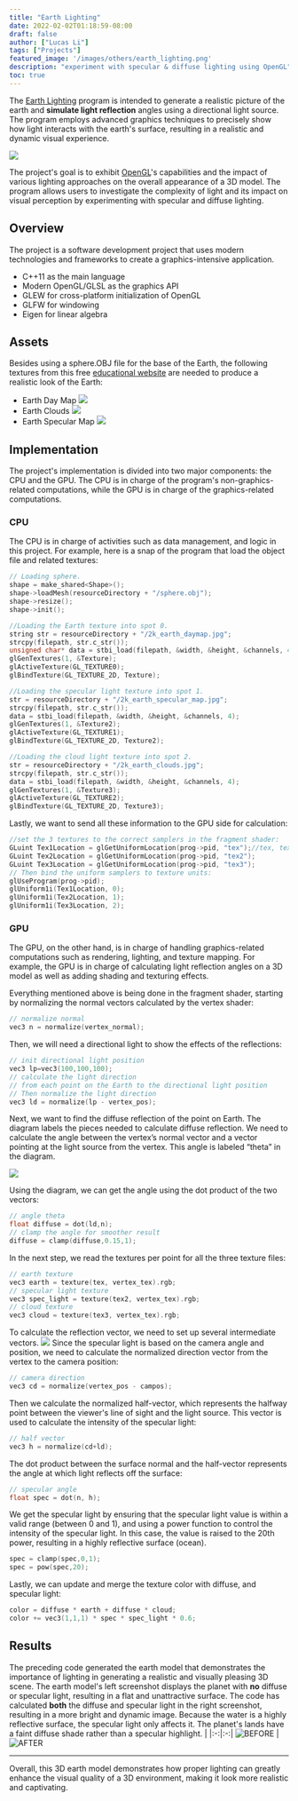 ```yaml
---
title: "Earth Lighting"
date: 2022-02-02T01:18:59-08:00
draft: false
author: ["Lucas Li"]
tags: ["Projects"]
featured_image: '/images/others/earth_lighting.png'
description: "experiment with specular & diffuse lighting using OpenGL"
toc: true
---
```


The [Earth Lighting](https://github.com/GelzoneXUnsas/Earth-Lighting) program is intended to generate a realistic picture of the earth and **simulate light reflection** angles using a directional light source. The program employs advanced graphics techniques to precisely show how light interacts with the earth's surface, resulting in a realistic and dynamic visual experience.<!--more--> 

![](/images/others/earth_lighting.png)

The project's goal is to exhibit [OpenGL](https://www.opengl.org/)'s capabilities and the impact of various lighting approaches on the overall appearance of a 3D model. The program allows users to investigate the complexity of light and its impact on visual perception by experimenting with specular and diffuse lighting.

## Overview
The project is a software development project that uses modern technologies and frameworks to create a graphics-intensive application.

- C++11 as the main language
- Modern OpenGL/GLSL as the graphics API
- GLEW for cross-platform initialization of OpenGL
- GLFW for windowing
- Eigen for linear algebra

## Assets
Besides using a sphere.OBJ file for the base of the Earth, the following textures from this free [educational website](https://www.solarsystemscope.com/textures/) are needed to produce a realistic look of the Earth:

- Earth Day Map
![](https://www.solarsystemscope.com/textures/download/2k_earth_daymap.jpg)
- Earth Clouds
![](https://www.solarsystemscope.com/textures/download/2k_earth_clouds.jpg)
- Earth Specular Map
![](/images/others/2k_earth_specular_map.png)

## Implementation
The project's implementation is divided into two major components: the CPU and the GPU. The CPU is in charge of the program's non-graphics-related computations, while the GPU is in charge of the graphics-related computations.

### CPU
The CPU is in charge of activities such as data management, and logic in this project. For example, here is a snap of the program that load the object file and related textures:

```c++
// Loading sphere.
shape = make_shared<Shape>();
shape->loadMesh(resourceDirectory + "/sphere.obj");
shape->resize();
shape->init();
```

```c++
//Loading the Earth texture into spot 0.
string str = resourceDirectory + "/2k_earth_daymap.jpg";
strcpy(filepath, str.c_str());
unsigned char* data = stbi_load(filepath, &width, &height, &channels, 4);
glGenTextures(1, &Texture);
glActiveTexture(GL_TEXTURE0);
glBindTexture(GL_TEXTURE_2D, Texture);

//Loading the specular light texture into spot 1.
str = resourceDirectory + "/2k_earth_specular_map.jpg";
strcpy(filepath, str.c_str());
data = stbi_load(filepath, &width, &height, &channels, 4);
glGenTextures(1, &Texture2);
glActiveTexture(GL_TEXTURE1);
glBindTexture(GL_TEXTURE_2D, Texture2);

//Loading the cloud light texture into spot 2.
str = resourceDirectory + "/2k_earth_clouds.jpg";
strcpy(filepath, str.c_str());
data = stbi_load(filepath, &width, &height, &channels, 4);
glGenTextures(1, &Texture3);
glActiveTexture(GL_TEXTURE2);
glBindTexture(GL_TEXTURE_2D, Texture3);
```

Lastly, we want to send all these information to the GPU side for calculation:

```c++
//set the 3 textures to the correct samplers in the fragment shader:
GLuint Tex1Location = glGetUniformLocation(prog->pid, "tex");//tex, tex2... sampler in the fragment shader
GLuint Tex2Location = glGetUniformLocation(prog->pid, "tex2");
GLuint Tex3Location = glGetUniformLocation(prog->pid, "tex3");
// Then bind the uniform samplers to texture units:
glUseProgram(prog->pid);
glUniform1i(Tex1Location, 0);
glUniform1i(Tex2Location, 1);
glUniform1i(Tex3Location, 2);
```

### GPU
The GPU, on the other hand, is in charge of handling graphics-related computations such as rendering, lighting, and texture mapping. For example, the GPU is in charge of calculating light reflection angles on a 3D model as well as adding shading and texturing effects.

Everything mentioned above is being done in the fragment shader, starting by normalizing the normal vectors calculated by the vertex shader:
```c++
// normalize normal
vec3 n = normalize(vertex_normal);
```
Then, we will need a directional light to show the effects of the reflections:
```c++
// init directional light position
vec3 lp=vec3(100,100,100);
// calculate the light direction 
// from each point on the Earth to the directional light position
// Then normalize the light direction
vec3 ld = normalize(lp - vertex_pos);
```
Next, we want to find the diffuse reflection of the point on Earth. The diagram labels the pieces needed to calculate diffuse reflection. We need to calculate the angle between the vertex’s normal vector and a vector pointing at the light source from the vertex. This angle is labeled “theta” in the diagram.

![](/images/others/diffuse_angle.png)

Using the diagram, we can get the angle using the dot product of the two vectors:
```c++
// angle theta 
float diffuse = dot(ld,n);
// clamp the angle for smoother result
diffuse = clamp(diffuse,0.15,1);
```
In the next step, we read the textures per point for all the three texture files:
```c++
// earth texture
vec3 earth = texture(tex, vertex_tex).rgb;
// specular light texture
vec3 spec_light = texture(tex2, vertex_tex).rgb;
// cloud texture
vec3 cloud = texture(tex3, vertex_tex).rgb;
```
To calculate the reflection vector, we need to set up several intermediate vectors.
![](/images/others/reflection_vectors2.png)
Since the specular light is based on the camera angle and position, we need to calculate the normalized direction vector from the vertex to the camera position:
```c++
// camera direction
vec3 cd = normalize(vertex_pos - campos);
```
Then we calculate the normalized half-vector, which represents the halfway point between the viewer's line of sight and the light source. This vector is used to calculate the intensity of the specular light:
```c++
// half vector
vec3 h = normalize(cd+ld);
```
The dot product between the surface normal and the half-vector represents the angle at which light reflects off the surface:
```c++
// specular angle
float spec = dot(n, h);
```
We get the specular light by ensuring that the specular light value is within a valid range (between 0 and 1), and using a power function to control the intensity of the specular light. In this case, the value is raised to the 20th power, resulting in a highly reflective surface (ocean).
```c++
spec = clamp(spec,0,1);
spec = pow(spec,20);
```
Lastly, we can update and merge the texture color with diffuse, and specular light:
```c++
color = diffuse * earth + diffuse * cloud;
color += vec3(1,1,1) * spec * spec_light * 0.6;
```

## Results
The preceding code generated the earth model that demonstrates the importance of lighting in generating a realistic and visually pleasing 3D scene. The earth model's left screenshot displays the planet with **no** diffuse or specular light, resulting in a flat and unattractive surface. The code has calculated **both** the diffuse and specular light in the right screenshot, resulting in a more bright and dynamic image. Because the water is a highly reflective surface, the specular light only affects it. The planet's lands have a faint diffuse shade rather than a specular highlight. 
|
|:-:|:-:|
![BEFORE](/images/others/earth_no_lighting.png)  |  ![AFTER](/images/others/earth_lighting.png)

------------

Overall, this 3D earth model demonstrates how proper lighting can greatly enhance the visual quality of a 3D environment, making it look more realistic and captivating.